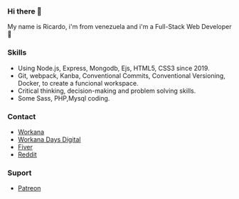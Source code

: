 ### Hi there 👋

My name is Ricardo, i'm from venezuela and i'm a Full-Stack Web Developer :muscle:  

### Skills

* Using Node.js, Express, Mongodb, Ejs, HTML5, CSS3 since 2019. 
* Git, webpack, Kanba, Conventional Commits, Conventional Versioning, Docker, to create a funcional workspace. 
* Critical thinking, decision-making and problem solving skills. 
* Some Sass, PHP,Mysql coding. <br>

### Contact

* [Workana](https://www.workana.com/freelancer/79ac9d0fba0845014a434a42a9beeef8)
* [Workana Days Digital](https://www.workana.com/freelancer/7135c29af1e3d527da610b728004cef1)  
* [Fiver](https://es.fiverr.com/users/rickphi/seller_dashboard)  
* [Reddit](https://www.reddit.com/user/Ricardo-thorr)

### Suport

* [Patreon](https://www.patreon.com/ricardo_torrellas)
 <!--
**Rick-torrellas/Rick-torrellas** is a ✨ _special_ ✨ repository because its `README.md` (this file) appears on your GitHub profile.

Here are some ideas to get you started:

- 🔭 I’m currently working on ...
- 🌱 I’m currently learning ...
- 👯 I’m looking to collaborate on ...
- 🤔 I’m looking for help with ...
- 💬 Ask me about ...
- 📫 How to reach me: ...
- 😄 Pronouns: ...
- ⚡ Fun fact: ...
-->
